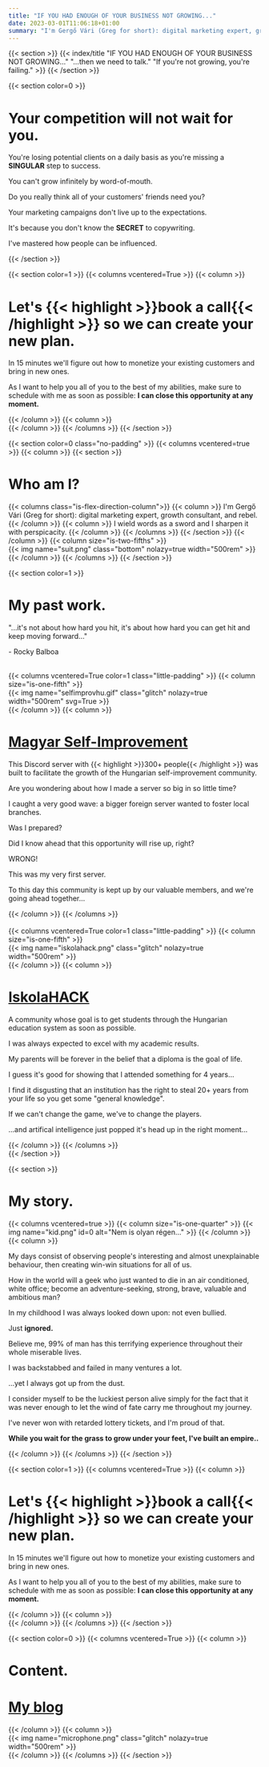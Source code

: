 ```yaml
---
title: "IF YOU HAD ENOUGH OF YOUR BUSINESS NOT GROWING..."
date: 2023-03-01T11:06:18+01:00
summary: "I'm Gergő Vári (Greg for short): digital marketing expert, growth consultant, and rebel."
---
```

{{< section >}}
	{{< index/title "IF YOU HAD ENOUGH OF YOUR BUSINESS NOT GROWING..." "...then we need to talk." "If you're not growing, you're failing." >}}
{{< /section >}}

{{< section color=0 >}}
	<h1 class="title">Your competition will not wait for you.</h1>
	<p>You're losing potential clients on a daily basis as you're missing a <b>SINGULAR</b> step to success.</p>
	<p>You can't grow infinitely by word-of-mouth.</p>
	<p>Do you really think all of your customers' friends need you?</p>
	<p>Your marketing campaigns don't live up to the expectations.</p>
	<p>It's because you don't know the <b>SECRET</b> to copywriting.</p>
	<p>I've mastered how people can be influenced.</p>
{{< /section >}}

{{< section color=1 >}}
	{{< columns vcentered=True >}}
		{{< column >}}
			<h1 class="title">Let's {{< highlight >}}book a call{{< /highlight >}} so we can create your new plan.</h1>
			<p>In 15 minutes we'll figure out how to monetize your existing customers and bring in new ones.</p>
			<p>As I want to help you all of you to the best of my abilities, make sure to schedule with me as soon as possible: <b>I can close this opportunity at any moment.</b></p>
		{{< /column >}}
		{{< column >}}
	<div class="calendly-inline-widget" data-url="https://calendly.com/gergovari/growth-consultation?hide_event_type_details=1&hide_gdpr_banner=1&background_color=000&text_color=f2f2f2&primary_color=f2f2f2"></div>
	<script type="text/javascript" src="https://assets.calendly.com/assets/external/widget.js" async></script>
		{{< /column >}}
	{{< /columns >}}
{{< /section >}}

{{< section color=0 class="no-padding" >}}
	{{< columns vcentered=true >}}
		{{< column >}}
			{{< section >}}
				<h1 class="title">Who am I?</h1>
				{{< columns class="is-flex-direction-column">}}
					{{< column >}}
						I'm Gergő Vári (Greg for short): digital marketing expert, growth consultant, and rebel.
					{{< /column >}}
					{{< column >}}
						I wield words as a sword and I sharpen it with perspicacity.
					{{< /column >}}
				{{< /columns >}}
			{{< /section >}}
		{{< /column >}}
		{{< column size="is-two-fifths" >}}
			<div class="has-text-centered">
				{{< img name="suit.png" class="bottom" nolazy=true width="500rem" >}}<br/>
			</div>
		{{< /column >}}
	{{< /columns >}}
{{< /section >}}

{{< section color=1 >}}
	<h1 class="title">My past work.</h1>
	<p>"...it's not about how hard you hit, it's about how hard you can get hit and keep moving forward..."</p>
	<p>- Rocky Balboa</p>
	<br />
	<div class="color0 decorate-link">
		{{< columns vcentered=True color=1 class="little-padding" >}}
			{{< column size="is-one-fifth" >}}
				<div class="has-text-centered">
					{{< img name="selfimprovhu.gif" class="glitch" nolazy=true width="500rem" svg=True >}}<br/>
				</div>
			{{< /column >}}
			{{< column >}}
				<h1 class="animate-off"><a href="https://iskolahack.hu">Magyar Self-Improvement</a></h1>
				<p>This Discord server with {{< highlight >}}300+ people{{< /highlight >}} was built to facilitate the growth of the Hungarian self-improvement community.</p>
				<p>Are you wondering about how I made a server so big in so little time?</p>
				<p>I caught a very good wave: a bigger foreign server wanted to foster local branches.</p>
				<p>Was I prepared?</p> 
				<p>Did I know ahead that this opportunity will rise up, right?</p> 
				<p>WRONG!</p>
				<p>This was my very first server.</p>
				<p>To this day this community is kept up by our valuable members, and we're going ahead together...</p>
			{{< /column >}}
		{{< /columns >}}
	</div>
	<br />
	<div class="color0 decorate-link">
		{{< columns vcentered=True color=1 class="little-padding" >}}
			{{< column size="is-one-fifth" >}}
				<div class="has-text-centered">
					{{< img name="iskolahack.png" class="glitch" nolazy=true width="500rem" >}}<br/>
				</div>
			{{< /column >}}
			{{< column >}}
				<h1 class="animate-off"><a href="https://iskolahack.hu">IskolaHACK</a></h1>
				<p>A community whose goal is to get students through the Hungarian education system as soon as possible.</p>
				<p>I was always expected to excel with my academic results.</p>
				<p>My parents will be forever in the belief that a diploma is the goal of life.</p>
				<p>I guess it's good for showing that I attended something for 4 years...</p>
				<p>I find it disgusting that an institution has the right to steal 20+ years from your life so you get some "general knowledge".</p>
				<p>If we can't change the game, we've to change the players.</p>
				<p>...and artifical intelligence just popped it's head up in the right moment...</p>
			{{< /column >}}
		{{< /columns >}}
	</div>
{{< /section >}}

{{< section >}}
	<h1 class="title">My story.</h1>
	{{< columns vcentered=true >}}
		{{< column size="is-one-quarter" >}}
			{{< img name="kid.png" id=0 alt="Nem is olyan régen..." >}}
		{{< /column >}}
		{{< column >}}
			<p>My days consist of observing people's interesting and almost unexplainable behaviour, then creating win-win situations for all of us.</p>
			<p>How in the world will a geek who just wanted to die in an air conditioned, white office; become an adventure-seeking, strong, brave, valuable and ambitious man?</p>
			<p>In my childhood I was always looked down upon: not even bullied.</p>
			<p>Just <b>ignored.</b></p>
			<p>Believe me, 99% of man has this terrifying experience throughout their whole miserable lives.</p>
			<p>I was backstabbed and failed in many ventures a lot.</p>
			<p>...yet I always got up from the dust.</p>
			<p>I consider myself to be the luckiest person alive simply for the fact that it was never enough to let the wind of fate carry me throughout my journey.</p>
			<p>I've never won with retarded lottery tickets, and I'm proud of that.</p>
			<p><b>While you wait for the grass to grow under your feet, I've built an empire..</b></p>
		{{< /column >}}
	{{< /columns >}}
{{< /section >}}

{{< section color=1 >}}
	{{< columns vcentered=True >}}
		{{< column >}}
			<h1 class="title">Let's {{< highlight >}}book a call{{< /highlight >}} so we can create your new plan.</h1>
			<p>In 15 minutes we'll figure out how to monetize your existing customers and bring in new ones.</p>
			<p>As I want to help you all of you to the best of my abilities, make sure to schedule with me as soon as possible: <b>I can close this opportunity at any moment.</b></p>
		{{< /column >}}
		{{< column >}}
	<div class="calendly-inline-widget" data-url="https://calendly.com/gergovari/growth-consultation?hide_event_type_details=1&hide_gdpr_banner=1&background_color=000&text_color=f2f2f2&primary_color=f2f2f2"></div>
	<script type="text/javascript" src="https://assets.calendly.com/assets/external/widget.js" async></script>
		{{< /column >}}
	{{< /columns >}}
{{< /section >}}

{{< section color=0 >}}
	{{< columns vcentered=True >}}
		{{< column >}}
			<h1 class="title">Content.</h1>
			<span class="decorate-link"><h1 class="animate-off"><a href="https://blog.varigergo.hu/">My blog</a></h1></span>
		{{< /column >}}
		{{< column >}}
			<div class="has-text-centered">
				{{< img name="microphone.png" class="glitch" nolazy=true width="500rem" >}}<br/>
			</div>
		{{< /column >}}
	{{< /columns >}}
{{< /section >}}
